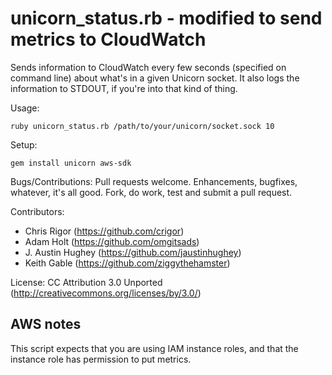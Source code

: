 # unicorn_status.rb - modified to send metrics to CloudWatch

Sends information to CloudWatch every few seconds (specified on command line) about what's in a given Unicorn socket.
It also logs the information to STDOUT, if you're into that kind of thing.

Usage:

    ruby unicorn_status.rb /path/to/your/unicorn/socket.sock 10

Setup:

    gem install unicorn aws-sdk

Bugs/Contributions:
Pull requests welcome. Enhancements, bugfixes, whatever, it's all good. Fork, do work, test and submit a pull request.

Contributors:
 - Chris Rigor (https://github.com/crigor)
 - Adam Holt (https://github.com/omgitsads)
 - J. Austin Hughey (https://github.com/jaustinhughey)
 - Keith Gable (https://github.com/ziggythehamster)

License: CC Attribution 3.0 Unported (http://creativecommons.org/licenses/by/3.0/)

## AWS notes

This script expects that you are using IAM instance roles, and that the instance role has permission to put metrics.

